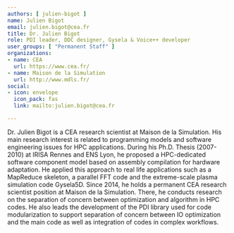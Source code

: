 ```yaml
---
authors: [ julien-bigot ]
name: Julien Bigot
email: julien.bigot@cea.fr
title: Dr. Julien Bigot
role: PDI leader, DDC designer, Gysela & Voice++ developer
user_groups: [ "Permanent Staff" ]
organizations:
- name: CEA
  url: https://www.cea.fr/
- name: Maison de la Simulation
  url: http://www.mdls.fr/
social:
- icon: envelope
  icon_pack: fas
  link: mailto:julien.bigot@cea.fr

---
```

Dr. Julien Bigot is a CEA research scientist at Maison de la Simulation.
His main research interest is related to programming models and software engineering issues for HPC applications.
During his Ph.D. Thesis (2007-2010) at IRISA Rennes and ENS Lyon, he proposed a HPC-dedicated software component model based on assembly compilation for hardware adaptation.
He applied this approach to real life applications such as a MapReduce skeleton, a parallel FFT code and the extreme-scale plasma simulation code Gysela5D.
Since 2014, he holds a permanent CEA research scientist position at Maison de la Simulation.
There, he conducts research on the separation of concern between optimization and algorithm in HPC codes.
He also leads the development of the PDI library used for code modularization to support separation of concern between IO optimization and the main code as well as integration of codes in complex workflows.
